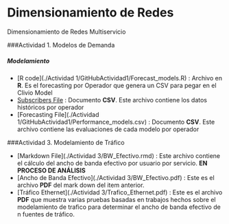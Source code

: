 Dimensionamiento de Redes
=========================

Dimensionamiento de Redes Multiservicio

###Actividad 1. Modelos de Demanda
##### Modelamiento  
* [R code](./Actividad 1/GitHubActividad1/Forecast_models.R) : Archivo en **R**. Es el forecasting por Operador que genera un CSV para pegar en el     Clivio Model
* [Subscribers File](./Files/Subscribers_CV.csv) : Documento **CSV**. Este archivo contiene los datos históricos por operador
* [Forecasting File](./Actividad 1/GitHubActividad1/Performance_models.csv) : Documento **CSV**. Este archivo contiene las evaluaciones de cada modelo por operador

###Actividad 3. Modelamiento de Tráfico
* [Markdown File](./Actividad 3/BW_Efectivo.rmd) : Este archivo contiene el cálculo del ancho de banda efectivo por usuario por servicio. **EN PROCESO DE ANÁLISIS** 
* [Ancho de Banda Efectivo](./Actividad 3/BW_Efectivo.pdf) : Este es el archivo **PDF** del mark down del item anterior. 
* [Tráfico Ethernet](./Actividad 3/Trafico_Ethernet.pdf) : Este es el archivo **PDF** que muestra varias pruebas basadas en trabajos hechos sobre el modelamiento de trafico para determinar el ancho de banda efectivo de n fuentes de tráfico. 


